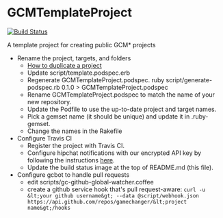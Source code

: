 GCMTemplateProject
==================
[![Build Status](https://travis-ci.org/gamechanger/GCMTemplateProject.png)](https://travis-ci.org/gamechanger/GCMTemplateProject)

A template project for creating public GCM* projects

* Rename the project, targets, and folders
  * [How to duplicate a project](http://stackoverflow.com/questions/17744319/duplicate-and-rename-xcode-project-associated-folders)
  * Update script/template.podspec.erb
  * Regenerate GCMTemplateProject.podspec. ruby script/generate-podspec.rb 0.1.0 > GCMTemplateProject.podspec
  * Rename GCMTemplateProject.podspec to match the name of your new repository.
  * Update the Podfile to use the up-to-date project and target names.
  * Pick a gemset name (it should be unique) and update it in .ruby-gemset.
  * Change the names in the Rakefile
* Configure Travis CI 
  * Register the project with Travis CI.
  * Configure hipchat notifications with our encrypted API key by following the instructions [here](http://about.travis-ci.org/docs/user/notifications/#HipChat-notification).
  * Update the build status image at the top of README.md (this file).
* Configure gcbot to handle pull requests
  * edit scripts/gc-github-global-watcher.coffee
  * create a github service hook that's pull request-aware: `curl -u &lt;your github username&gt; --data @script/webhook.json https://api.github.com/repos/gamechanger/&lt;project name&gt;/hooks`
